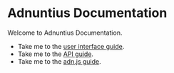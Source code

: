 # Adnuntius Documentation

Welcome to Adnuntius Documentation. 

* Take me to the [user interface guide](user-interface-guides/adnuntius-activation-start.md).
* Take me to the [API guide](api-guide/untitled.md).
* Take me to the [adn.js guide](adn.js/intro).


